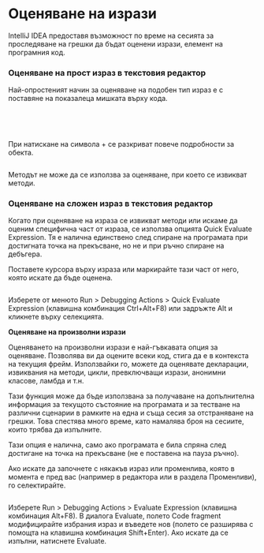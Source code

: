 # Оценяване на изрази

IntelliJ IDEA предоставя възможност по време на сесията за проследяване на грешки да бъдат оценени изрази, елемент на програмния код.

### **Оценяване на прост израз в текстовия редактор**

Най-опростеният начин за оценяване на подобен тип израз е с поставяне на показалеца мишката върху кода.  &#x20;

#### &#x20;

<figure><img src="../../assets/image (67).png" alt=""><figcaption></figcaption></figure>

<figure><img src="../../assets/image (32).png" alt=""><figcaption></figcaption></figure>

<figure><img src="../../assets/image (45).png" alt=""><figcaption></figcaption></figure>

<figure><img src="../../assets/image (68).png" alt=""><figcaption></figcaption></figure>

При натискане на символа + се разкриват повече подробности за обекта.

<figure><img src="../../assets/image (27).png" alt=""><figcaption></figcaption></figure>

Методът не може да се използва за оценяване, при което се извикват методи.

### **Оценяване на сложен израз в текстовия редактор**

Когато при оценяване на израза се извикват методи или искаме да оценим специфична част от израза, се използва опцията Quick Evaluate Expression. Тя е налична единствено след спиране на програмата при достигната точка на прекъсване, но не и при ръчно спиране на дебъгера.

Поставете курсора върху израза или маркирайте тази част от него, която искате да бъде оценена.

<figure><img src="../../assets/image (43).png" alt=""><figcaption></figcaption></figure>

Изберете от менюто  Run > Debugging Actions > Quick Evaluate Expression (клавишна комбинация Ctrl+Alt+F8) или задръжте Alt и кликнете върху селекцията.

**Оценяване на произволни изрази**

Оценяването на произволни изрази е най-гъвкавата опция за оценяване. Позволява ви да оцените всеки код, стига да е в контекста на текущия фрейм. Използвайки го, можете да оценявате декларации, извиквания на методи, цикли, превключващи изрази, анонимни класове, ламбда и т.н.

Тази функция може да бъде използвана за получаване на допълнителна информация за текущото състояние на програмата и за тестване на различни сценарии в рамките на една и съща сесия за отстраняване на грешки. Това спестява много време, като намалява броя на сесиите, които трябва да изпълните.

Тази опция е налична, само ако програмата е била спряна след достигане на точка на прекъсване (не е поставена на пауза ръчно).

Ако искате да започнете с някакъв израз или променлива, която в момента е пред вас (например в редактора или в раздела Променливи), го селектирайте.

<figure><img src="../../assets/image (23).png" alt=""><figcaption></figcaption></figure>

Изберете Run > Debugging Actions > Evaluate Expression (клавишна комбинация Alt+F8). В диалога Evaluate, полето Code fragment модифицирайте избрания израз и въведете нов (полето се разширява с помощта на клавишна комбинация Shift+Enter). Ако искате да се изпълни, натиснете Evaluate.

<figure><img src="../../assets/image (74).png" alt=""><figcaption></figcaption></figure>
